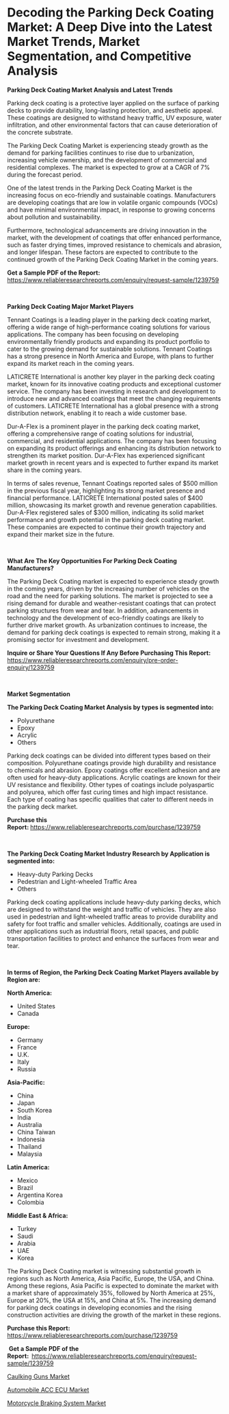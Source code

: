 <p><h1>Decoding the Parking Deck Coating Market: A Deep Dive into the Latest Market Trends, Market Segmentation, and Competitive Analysis</h1></p><p><strong>Parking Deck Coating Market Analysis and Latest Trends</strong></p>
<p><p>Parking deck coating is a protective layer applied on the surface of parking decks to provide durability, long-lasting protection, and aesthetic appeal. These coatings are designed to withstand heavy traffic, UV exposure, water infiltration, and other environmental factors that can cause deterioration of the concrete substrate.</p><p>The Parking Deck Coating Market is experiencing steady growth as the demand for parking facilities continues to rise due to urbanization, increasing vehicle ownership, and the development of commercial and residential complexes. The market is expected to grow at a CAGR of 7% during the forecast period.</p><p>One of the latest trends in the Parking Deck Coating Market is the increasing focus on eco-friendly and sustainable coatings. Manufacturers are developing coatings that are low in volatile organic compounds (VOCs) and have minimal environmental impact, in response to growing concerns about pollution and sustainability.</p><p>Furthermore, technological advancements are driving innovation in the market, with the development of coatings that offer enhanced performance, such as faster drying times, improved resistance to chemicals and abrasion, and longer lifespan. These factors are expected to contribute to the continued growth of the Parking Deck Coating Market in the coming years.</p></p>
<p><strong>Get a Sample PDF of the Report:&nbsp;</strong> <a href="https://www.reliableresearchreports.com/enquiry/request-sample/1239759">https://www.reliableresearchreports.com/enquiry/request-sample/1239759</a></p>
<p>&nbsp;</p>
<p><strong>Parking Deck Coating Major Market Players</strong></p>
<p><p>Tennant Coatings is a leading player in the parking deck coating market, offering a wide range of high-performance coating solutions for various applications. The company has been focusing on developing environmentally friendly products and expanding its product portfolio to cater to the growing demand for sustainable solutions. Tennant Coatings has a strong presence in North America and Europe, with plans to further expand its market reach in the coming years.</p><p>LATICRETE International is another key player in the parking deck coating market, known for its innovative coating products and exceptional customer service. The company has been investing in research and development to introduce new and advanced coatings that meet the changing requirements of customers. LATICRETE International has a global presence with a strong distribution network, enabling it to reach a wide customer base.</p><p>Dur-A-Flex is a prominent player in the parking deck coating market, offering a comprehensive range of coating solutions for industrial, commercial, and residential applications. The company has been focusing on expanding its product offerings and enhancing its distribution network to strengthen its market position. Dur-A-Flex has experienced significant market growth in recent years and is expected to further expand its market share in the coming years.</p><p>In terms of sales revenue, Tennant Coatings reported sales of $500 million in the previous fiscal year, highlighting its strong market presence and financial performance. LATICRETE International posted sales of $400 million, showcasing its market growth and revenue generation capabilities. Dur-A-Flex registered sales of $300 million, indicating its solid market performance and growth potential in the parking deck coating market. These companies are expected to continue their growth trajectory and expand their market size in the future.</p></p>
<p>&nbsp;</p>
<p><strong>What Are The Key Opportunities For Parking Deck Coating Manufacturers?</strong></p>
<p><p>The Parking Deck Coating market is expected to experience steady growth in the coming years, driven by the increasing number of vehicles on the road and the need for parking solutions. The market is projected to see a rising demand for durable and weather-resistant coatings that can protect parking structures from wear and tear. In addition, advancements in technology and the development of eco-friendly coatings are likely to further drive market growth. As urbanization continues to increase, the demand for parking deck coatings is expected to remain strong, making it a promising sector for investment and development.</p></p>
<p><strong>Inquire or Share Your Questions If Any Before Purchasing This Report:</strong> <a href="https://www.reliableresearchreports.com/enquiry/pre-order-enquiry/1239759">https://www.reliableresearchreports.com/enquiry/pre-order-enquiry/1239759</a></p>
<p>&nbsp;</p>
<p><strong>Market Segmentation</strong></p>
<p><strong>The Parking Deck Coating Market Analysis by types is segmented into:</strong></p>
<p><ul><li>Polyurethane</li><li>Epoxy</li><li>Acrylic</li><li>Others</li></ul></p>
<p><p>Parking deck coatings can be divided into different types based on their composition. Polyurethane coatings provide high durability and resistance to chemicals and abrasion. Epoxy coatings offer excellent adhesion and are often used for heavy-duty applications. Acrylic coatings are known for their UV resistance and flexibility. Other types of coatings include polyaspartic and polyurea, which offer fast curing times and high impact resistance. Each type of coating has specific qualities that cater to different needs in the parking deck market.</p></p>
<p><strong>Purchase this Report:&nbsp;</strong><a href="https://www.reliableresearchreports.com/purchase/1239759">https://www.reliableresearchreports.com/purchase/1239759</a></p>
<p>&nbsp;</p>
<p><strong>The Parking Deck Coating Market Industry Research by Application is segmented into:</strong></p>
<p><ul><li>Heavy-duty Parking Decks</li><li>Pedestrian and Light-wheeled Traffic Area</li><li>Others</li></ul></p>
<p><p>Parking deck coating applications include heavy-duty parking decks, which are designed to withstand the weight and traffic of vehicles. They are also used in pedestrian and light-wheeled traffic areas to provide durability and safety for foot traffic and smaller vehicles. Additionally, coatings are used in other applications such as industrial floors, retail spaces, and public transportation facilities to protect and enhance the surfaces from wear and tear.</p></p>
<p>&nbsp;</p>
<p><strong>In terms of Region, the Parking Deck Coating Market Players available by Region are:</strong></p>
<p>
    <p> <strong> North America: </strong>
        <ul>
            <li>United States</li>
            <li>Canada</li>
        </ul>
        </p> 
    <p> <strong> Europe: </strong>
        <ul>
            <li>Germany</li>
            <li>France</li>
            <li>U.K.</li>
            <li>Italy</li>
            <li>Russia</li>
        </ul>
        </p> 
    <p> <strong> Asia-Pacific: </strong>
        <ul>
            <li>China</li>
            <li>Japan</li>
            <li>South Korea</li>
            <li>India</li>
            <li>Australia</li>
            <li>China Taiwan</li>
            <li>Indonesia</li>
            <li>Thailand</li>
            <li>Malaysia</li>
        </ul>
        </p> 
    <p> <strong> Latin America: </strong>
        <ul>
            <li>Mexico</li>
            <li>Brazil</li>
            <li>Argentina Korea</li>
            <li>Colombia</li>
        </ul>
        </p> 
    <p> <strong> Middle East & Africa: </strong>
        <ul>
            <li>Turkey</li>
            <li>Saudi</li>
            <li>Arabia</li>
            <li>UAE</li>
            <li>Korea</li>
        </ul>
    </p>
    </p>
<p><p>The Parking Deck Coating market is witnessing substantial growth in regions such as North America, Asia Pacific, Europe, the USA, and China. Among these regions, Asia Pacific is expected to dominate the market with a market share of approximately 35%, followed by North America at 25%, Europe at 20%, the USA at 15%, and China at 5%. The increasing demand for parking deck coatings in developing economies and the rising construction activities are driving the growth of the market in these regions.</p></p>
<p><strong>Purchase this Report: </strong><a href="https://www.reliableresearchreports.com/purchase/1239759">https://www.reliableresearchreports.com/purchase/1239759</a></p>
<p>&nbsp;<strong>Get a Sample PDF of the Report:&nbsp;&nbsp;</strong><a href="https://www.reliableresearchreports.com/enquiry/request-sample/1239759">https://www.reliableresearchreports.com/enquiry/request-sample/1239759</a></p>
<p><strong></strong></p>
<p><p><a href="https://view.publitas.com/reportprime-1/caulking-guns-market-size-growing-and-forecasted-for-period-from-2023-2030-and-provides-complete-market-analysis-of-this-market/">Caulking Guns Market</a></p><p><a href="https://view.publitas.com/reportprime-1/automobile-acc-ecu-market-research-report-provides-critical-insights-that-can-help-shape-business-development-and-investment-strategies/">Automobile ACC ECU Market</a></p><p><a href="https://view.publitas.com/reportprime-1/motorcycle-braking-system-market-size-evaluating-its-market-trends-growth-and-projections-2023-2030/">Motorcycle Braking System Market</a></p></p>